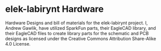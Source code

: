 # elek-labirynt Hardware

Hardware Designs and bill of materials for the elek-labirynt project.  I, Andrew Gawlik, have utilized SparkFun parts, their EagleCAD library, 
and their EagleCAD files to create library parts for the schematic and PCB designs as licensed under the Creative Commons Attribution Share-Alike 4.0 License.
